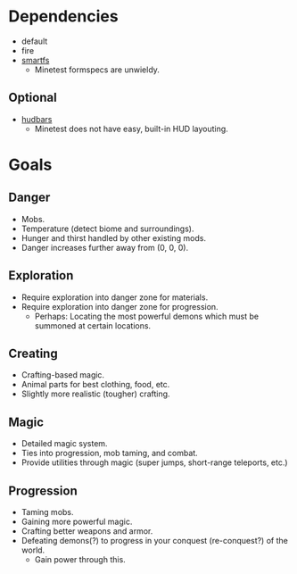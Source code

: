 # Dependencies
* default
* fire
* [smartfs](https://github.com/minetest-mods/smartfs)
  * Minetest formspecs are unwieldy.

## Optional
* [hudbars](http://repo.or.cz/minetest_hudbars.git)
  * Minetest does not have easy, built-in HUD layouting.

# Goals
## Danger
* Mobs.
* Temperature (detect biome and surroundings).
* Hunger and thirst handled by other existing mods.
* Danger increases further away from (0, 0, 0).
## Exploration
* Require exploration into danger zone for materials.
* Require exploration into danger zone for progression.
  * Perhaps: Locating the most powerful demons which must be summoned at certain locations.
## Creating
* Crafting-based magic.
* Animal parts for best clothing, food, etc.
* Slightly more realistic (tougher) crafting.
## Magic
* Detailed magic system.
* Ties into progression, mob taming, and combat.
* Provide utilities through magic (super jumps, short-range teleports, etc.)
## Progression
* Taming mobs.
* Gaining more powerful magic.
* Crafting better weapons and armor.
* Defeating demons(?) to progress in your conquest (re-conquest?) of the world.
  * Gain power through this.
